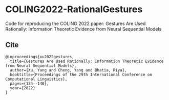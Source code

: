 # COLING2022-RationalGestures
Code for reproducing the COLING 2022 paper: Gestures Are Used Rationally: Information Theoretic Evidence from Neural Sequential Models

## Cite
```
@inproceedings{xu2022gestures,
  title={Gestures Are Used Rationally: Information Theoretic Evidence from Neural Sequential Models},
  author={Xu, Yang and Cheng, Yang and Bhatia, Riya},
  booktitle={Proceedings of the 29th International Conference on Computational Linguistics},
  pages={134--140},
  year={2022}
}
```
